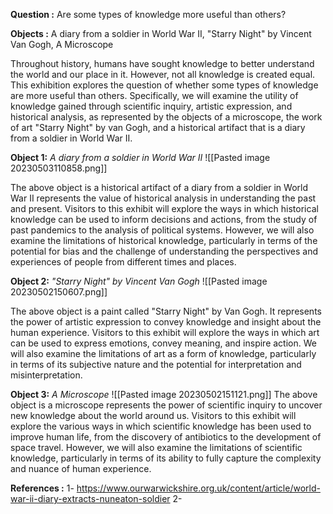 
**Question :** Are some types of knowledge more useful than others?

**Objects :**  A diary from a soldier in World War II, "Starry Night"  by Vincent Van Gogh, A Microscope



Throughout history, humans have sought knowledge to better understand the world and our place in it. However, not all knowledge is created equal. This exhibition explores the question of whether some types of knowledge are more useful than others. Specifically, we will examine the utility of knowledge gained through scientific inquiry, artistic expression, and historical analysis, as represented by the objects of a microscope, the work of art "Starry Night" by van Gogh, and a historical artifact that is a diary from a soldier in World War II.


**Object 1:** *A diary from a soldier in World War II*
![[Pasted image 20230503110858.png]]

The above object is a historical artifact of a diary from a soldier in World War II represents the value of historical analysis in understanding the past and present. Visitors to this exhibit will explore the ways in which historical knowledge can be used to inform decisions and actions, from the study of past pandemics to the analysis of political systems. However, we will also examine the limitations of historical knowledge, particularly in terms of the potential for bias and the challenge of understanding the perspectives and experiences of people from different times and places.


**Object 2:** *"Starry Night"  by Vincent Van Gogh*
![[Pasted image 20230502150607.png]]

The above object is a paint called "Starry Night" by Van Gogh. It represents the power of artistic expression to convey knowledge and insight about the human experience. Visitors to this exhibit will explore the ways in which art can be used to express emotions, convey meaning, and inspire action. We will also examine the limitations of art as a form of knowledge, particularly in terms of its subjective nature and the potential for interpretation and misinterpretation.

**Object 3:** *A Microscope*
![[Pasted image 20230502151121.png]]
The above object is a microscope represents the power of scientific inquiry to uncover new knowledge about the world around us. Visitors to this exhibit will explore the various ways in which scientific knowledge has been used to improve human life, from the discovery of antibiotics to the development of space travel. However, we will also examine the limitations of scientific knowledge, particularly in terms of its ability to fully capture the complexity and nuance of human experience. 


**References :**
1- https://www.ourwarwickshire.org.uk/content/article/world-war-ii-diary-extracts-nuneaton-soldier
2- 